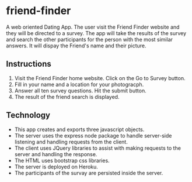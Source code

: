 # friend-finder
A web oriented Dating App. The user visit the Friend Finder website and they will be directed to a survey. The app will take the results of the survey and search the other participants for the person with the most similar answers. It will dispay the Friend's name and their picture.  

## Instructions
1. Visit the Friend Finder home website. Click on the Go to Survey button.
2. Fill in your name and a location for your photogracph.
3. Answer all ten survey questions. Hit the submit button.
4. The result of the friend search is displayed.  
  
## Technology
* This app creates and exports three javascript objects. 
* The server uses the express node package to handle server-side listening and handling requests from the client.
* The client uses JQuery libraries to assist with making requests to the server and handling the response.
* The HTML uses bootstrap css libraries.
* The server is deployed on Heroku.
* The participants of the survay are persisted inside the server.

